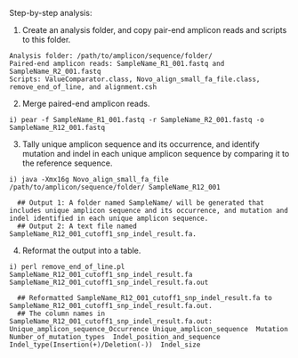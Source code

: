 Step-by-step analysis:
  1. Create an analysis folder, and copy pair-end amplicon reads and scripts to this folder.
  
    Analysis folder: /path/to/amplicon/sequence/folder/
    Paired-end amplicon reads: SampleName_R1_001.fastq and SampleName_R2_001.fastq
    Scripts: ValueComparator.class, Novo_align_small_fa_file.class, remove_end_of_line, and alignment.csh


  2. Merge paired-end amplicon reads.
  
    i) pear -f SampleName_R1_001.fastq -r SampleName_R2_001.fastq -o SampleName_R12_001.fastq


  3. Tally unique amplicon sequence and its occurrence, and identify mutation and indel in each unique amplicon sequence by comparing it to the reference sequence.
  
    i) java -Xmx16g Novo_align_small_fa_file /path/to/amplicon/sequence/folder/ SampleName_R12_001
    
      ## Output 1: A folder named SampleName/ will be generated that includes unique amplicon sequence and its occurrence, and mutation and indel identified in each unique amplicon sequence.
      ## Output 2: A text file named SampleName_R12_001_cutoff1_snp_indel_result.fa.
  
  
  4. Reformat the output into a table.
  
    i) perl remove_end_of_line.pl SampleName_R12_001_cutoff1_snp_indel_result.fa SampleName_R12_001_cutoff1_snp_indel_result.fa.out
    
      ## Reformatted SampleName_R12_001_cutoff1_snp_indel_result.fa to SampleName_R12_001_cutoff1_snp_indel_result.fa.out.
      ## The column names in SampleName_R12_001_cutoff1_snp_indel_result.fa.out: Unique_amplicon_sequence_Occurrence Unique_amplicon_sequence  Mutation  Number_of_mutation_types  Indel_position_and_sequence Indel_type(Insertion(+)/Deletion(-))  Indel_size
